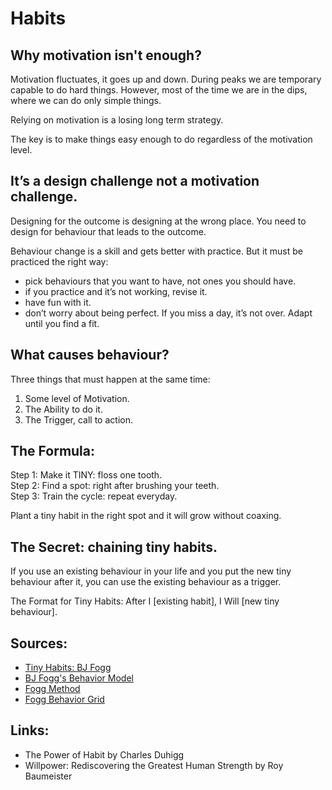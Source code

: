 # Habits

## Why motivation isn't enough?

Motivation fluctuates, it goes up and down. During peaks we are temporary capable to do hard things. However, most of the time we are in the dips, where we can do only simple things.

Relying on motivation is a losing long term strategy.

The key is to make things easy enough to do regardless of the motivation level.

## It’s a design challenge not a motivation challenge.

Designing for the outcome is designing at the wrong place. You need to design for behaviour that leads to the outcome.

Behaviour change is a skill and gets better with practice. But it must be practiced the right way:

* pick behaviours that you want to have, not ones you should have.  
* if you practice and it’s not working, revise it.  
* have fun with it.  
* don’t worry about being perfect. If you miss a day, it’s not over. Adapt until you find a fit.

## What causes behaviour?

Three things that must happen at the same time:  
1. Some level of Motivation.  
2. The Ability to do it.  
3. The Trigger, call to action.

## The Formula:

Step 1: Make it TINY: floss one tooth.  
Step 2: Find a spot: right after brushing your teeth.  
Step 3: Train the cycle: repeat everyday.

Plant a tiny habit in the right spot and it will grow without coaxing.

## The Secret: chaining tiny habits.

If you use an existing behaviour in your life and you put the new tiny behaviour after it, you can use the existing behaviour as a trigger.

The Format for Tiny Habits: After I \[existing habit\], I Will \[new tiny behaviour\].

## Sources:

* [Tiny Habits: BJ Fogg](https://www.tinyhabits.com/)
* [BJ Fogg's Behavior Model](https://www.behaviormodel.org/)
* [Fogg Method](http://www.foggmethod.com/)
* [Fogg Behavior Grid](https://www.behaviorgrid.org/)

## Links:

* The Power of Habit by Charles Duhigg
* Willpower: Rediscovering the Greatest Human Strength by Roy Baumeister

